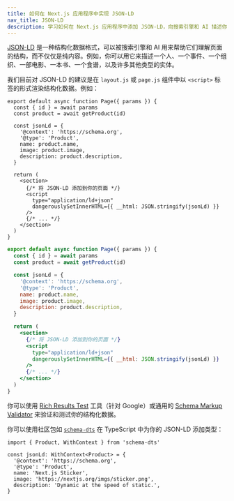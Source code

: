 ```yaml
---
title: 如何在 Next.js 应用程序中实现 JSON-LD
nav_title: JSON-LD
description: 学习如何在 Next.js 应用程序中添加 JSON-LD，向搜索引擎和 AI 描述你的内容。
---
```


[JSON-LD](https://json-ld.org/) 是一种结构化数据格式，可以被搜索引擎和 AI 用来帮助它们理解页面的结构，而不仅仅是纯内容。例如，你可以用它来描述一个人、一个事件、一个组织、一部电影、一本书、一个食谱，以及许多其他类型的实体。

我们目前对 JSON-LD 的建议是在 `layout.js` 或 `page.js` 组件中以 `<script>` 标签的形式渲染结构化数据。例如：

```tsx switcher
export default async function Page({ params }) {
  const { id } = await params
  const product = await getProduct(id)

  const jsonLd = {
    '@context': 'https://schema.org',
    '@type': 'Product',
    name: product.name,
    image: product.image,
    description: product.description,
  }

  return (
    <section>
      {/* 将 JSON-LD 添加到你的页面 */}
      <script
        type="application/ld+json"
        dangerouslySetInnerHTML={{ __html: JSON.stringify(jsonLd) }}
      />
      {/* ... */}
    </section>
  )
}
```

```jsx switcher
export default async function Page({ params }) {
  const { id } = await params
  const product = await getProduct(id)

  const jsonLd = {
    '@context': 'https://schema.org',
    '@type': 'Product',
    name: product.name,
    image: product.image,
    description: product.description,
  }

  return (
    <section>
      {/* 将 JSON-LD 添加到你的页面 */}
      <script
        type="application/ld+json"
        dangerouslySetInnerHTML={{ __html: JSON.stringify(jsonLd) }}
      />
      {/* ... */}
    </section>
  )
}
```

你可以使用 [Rich Results Test](https://search.google.com/test/rich-results) 工具（针对 Google）或通用的 [Schema Markup Validator](https://validator.schema.org/) 来验证和测试你的结构化数据。

你可以使用社区包如 [`schema-dts`](https://www.npmjs.com/package/schema-dts) 在 TypeScript 中为你的 JSON-LD 添加类型：

```tsx
import { Product, WithContext } from 'schema-dts'

const jsonLd: WithContext<Product> = {
  '@context': 'https://schema.org',
  '@type': 'Product',
  name: 'Next.js Sticker',
  image: 'https://nextjs.org/imgs/sticker.png',
  description: 'Dynamic at the speed of static.',
}
```
